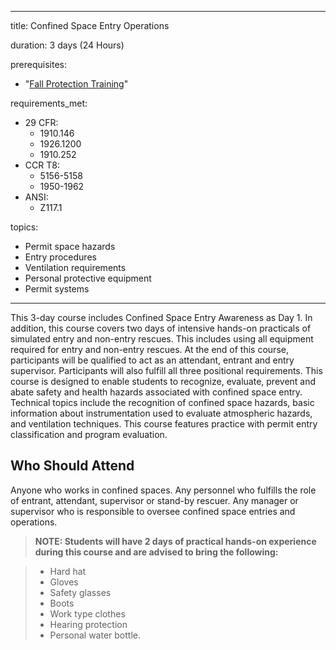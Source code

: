 
---
title: Confined Space Entry Operations

duration: 3 days (24 Hours)

prerequisites:
  - "<a href='/fall_protection_hazard_awareness'>Fall Protection Training</a>"

requirements_met:
  - 29 CFR:
    - 1910.146
    - 1926.1200
    - 1910.252
  - CCR T8:
    - 5156-5158
    - 1950-1962
  - ANSI:
    - Z117.1

topics:
  - Permit space hazards
  - Entry procedures
  - Ventilation requirements
  - Personal protective equipment
  - Permit systems
---

This 3-day course includes Confined Space Entry Awareness as Day 1. In addition, this course covers two days of intensive hands-on practicals of simulated entry and non-entry rescues. This includes using all equipment required for entry and non-entry rescues. At the end of this course, participants will be qualified to act as an attendant, entrant and entry supervisor. Participants will also fulfill all three positional requirements. This course is designed to enable students to recognize, evaluate, prevent and abate safety and health hazards associated with confined space entry. Technical topics include the recognition of confined space hazards, basic information about instrumentation used to evaluate atmospheric hazards, and ventilation techniques. This course features practice with permit entry classification and program evaluation.

## Who Should Attend

Anyone who works in confined spaces.  Any personnel who fulfills the role of entrant, attendant, supervisor or stand-by rescuer.  Any manager or supervisor who is responsible to oversee confined space entries and operations.

> **NOTE: Students will have 2 days of practical hands-on experience during this course and are advised to bring the following:**

> - Hard hat
> - Gloves
> - Safety glasses
> - Boots
> - Work type clothes
> - Hearing protection
> - Personal water bottle.
